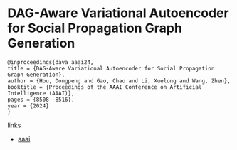 # DAG-Aware Variational Autoencoder for Social Propagation Graph Generation

```
@inproceedings{dava_aaai24,
title = {DAG-Aware Variational Autoencoder for Social Propagation Graph Generation},
author = {Hou, Dongpeng and Gao, Chao and Li, Xuelong and Wang, Zhen},
booktitle = {Proceedings of the AAAI Conference on Artificial Intelligence (AAAI)},
pages = {8508--8516},
year = {2024}
}
```

links
- [aaai](https://ojs.aaai.org/index.php/AAAI/article/view/28694)
